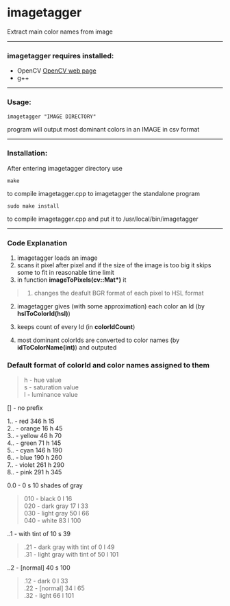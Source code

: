 # imagetagger
Extract main color names from image

---

### imagetagger requires installed:
* OpenCV    [OpenCV web page](http://opencv.org/)
* g++       

---

### Usage:  

    imagetagger "IMAGE DIRECTORY"  
program will output most dominant colors in an IMAGE in csv format

---

### Installation:  
After entering imagetagger directory use  

    make  
to compile imagetagger.cpp to imagetagger the standalone program  

    sudo make install
to compile imagetagger.cpp and put it to /usr/local/bin/imagetagger

---

### Code Explanation
1. imagetagger loads an image  
2. scans it pixel after pixel and if the size of the image is too big it skips some to fit in reasonable time limit
3. in function __imageToPixels(cv::Mat*)__ it

> 1. changes the deafult BGR format of each pixel to HSL format
  2. imagetagger gives (with some approximation) each color an Id (by __hslToColorId(hsl)__)
  3. keeps count of every Id (in __colorIdCount__) 

4. most dominant colorIds are converted to color names (by __idToColorName(int)__) and outputed

### Default format of colorId and color names assigned to them

> h - hue value  
  s - saturation value  
  l - luminance value  

[] - no prefix

1.. - red			     346 h  15  
2.. - orange			  16 h  45  
3.. - yellow			  46 h  70  
4.. - green		  	  71 h 145  
5.. - cyan		  	 146 h 190  
6.. - blue		  	 190 h 260  
7.. - violet			 261 h 290  
8.. - pink	  	 	 291 h 345  

0.0 - 0   s 10  shades of gray  
>	010 - black		     0 l  16  
	020 - dark gray		17 l  33  
	030 - light gray	50 l  66  
	040 - white			  83 l 100  

..1 - 	with tint of 10 s  39  
>	.21 - dark gray with tint of	0  l  49  
	.31 - light gray with tint of	50 l 101  

 ..2 - [normal] 	40  s 100  
>	.12 - dark    		 0 l  33  
	.22 - [normal]   	34 l  65  
	.32 - light		    66 l 101  
